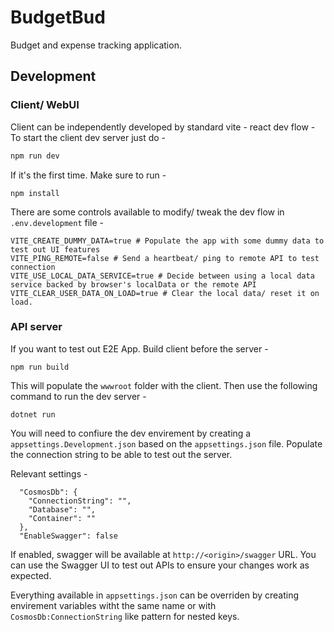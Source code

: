 # BudgetBud

Budget and expense tracking application.

## Development

### Client/ WebUI
Client can be independently developed by standard vite - react dev flow - 
To start the client dev server just do - 
```bash
npm run dev 
```

If it's the first time. Make sure to run - 
```
npm install
```

There are some controls available to modify/ tweak the dev flow in `.env.development` file - 
```
VITE_CREATE_DUMMY_DATA=true # Populate the app with some dummy data to test out UI features
VITE_PING_REMOTE=false # Send a heartbeat/ ping to remote API to test connection
VITE_USE_LOCAL_DATA_SERVICE=true # Decide between using a local data service backed by browser's localData or the remote API
VITE_CLEAR_USER_DATA_ON_LOAD=true # Clear the local data/ reset it on load.
```

### API server

If you want to test out E2E App. Build client before the server - 
```
npm run build
```
This will populate the `wwwroot` folder with the client.
Then use the following command to run the dev server - 
```
dotnet run
```

You will need to confiure the dev envirement by creating a `appsettings.Development.json` based on the `appsettings.json` file.
Populate the connection string to be able to test out the server.

Relevant settings - 
```
  "CosmosDb": {
    "ConnectionString": "",
    "Database": "",
    "Container": ""
  },
  "EnableSwagger": false
```

If enabled, swagger will be available at `http://<origin>/swagger` URL. You can use the Swagger UI to test out APIs to ensure 
your changes work as expected.

Everything available in `appsettings.json` can be overriden by creating envirement variables witht the same name or 
with `CosmosDb:ConnectionString` like pattern for nested keys.
